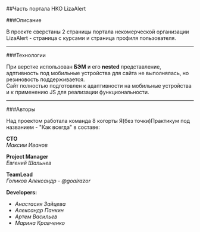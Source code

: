 ##Часть портала НКО LizaAlert

###Описание

В проекте сверстаны 2 страницы портала некомерческой организации
LizaAlert - страница с курсами и страница профиля пользователя.
***

###Технологии

При верстке использован **БЭМ** и его **nested** представление,
адптивность под мобильные устройства для сайта не выполнялась, но резиновость поддерживается.<br/> 
Сайт полностью подготовлен к адаптивности на мобильные устройства
и к применению JS для реализации функциональности.
***

###Авторы

Над проектом работала команда 8 когорты Я(без точки)Практикум под названием - "Как всегда" в составе:

**CTO**<br/>*Максим Иванов*

**Project Manager**<br/>
*Евгений Шальнев*

**TeamLead**<br/> 
*Голиков Александр - @goalrazor*

**Developers:**
- *Анастасия Зайцева*
- *Александр Панкин*
- *Артем Васильев*
- *Марина Кравченко*




